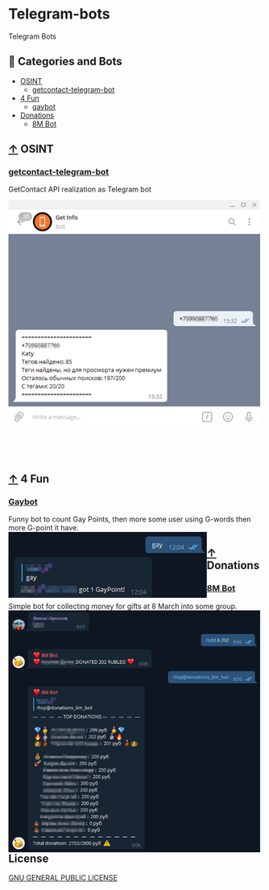 # Telegram-bots
 Telegram Bots

## 📖 Categories and Bots

  - [OSINT](#-OSINT)
    - [getcontact-telegram-bot](#getcontact-telegram-bot)
  - [4 Fun](#-4-fun)
    - [gaybot](#gaybot)
  - [Donations](#-donations)
    - [8M Bot](#8mbot)

## [↑](#-categories-and-bots) OSINT
### [getcontact-telegram-bot](https://github.com/v1a0/getcontact-telegram-bot)
GetContact API realization as Telegram bot
<img src="./.pic/getcontact.png" alt="example-screenshot" style="width:500px; position: relative; float: left; margin-right: 40px; margin-bottom: 90px; margin-top: 13px;"/>

## [↑](#-categories-and-bots) 4 Fun
### [Gaybot](https://github.com/v1a0/gaybot-telegram-bot)
Funny bot to count Gay Points, then more some user using G-words then more G-point it have.
<img src="./.pic/gay.png" alt="example-screenshot" style="float: left;" />

## [↑](#-categories-and-bots) Donations
### [8M Bot](https://github.com/v1a0/8m-telegram-bot)
Simple bot for collecting money for gifts at 8 March into some group.
<img src="./.pic/8m.png" alt="example-screenshot" style="width:500px; float: left;" />



## License
[GNU GENERAL PUBLIC LICENSE](./LICENSE)

